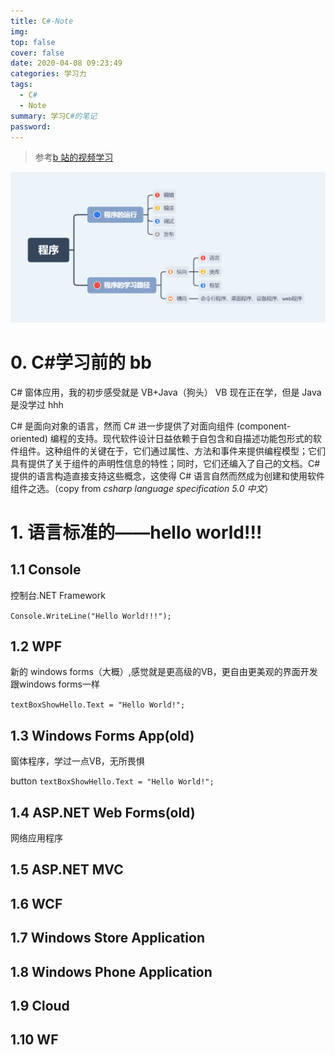 ```yaml
---
title: C#-Note
img:
top: false
cover: false
date: 2020-04-08 09:23:49
categories: 学习力
tags:
  - C#
  - Note
summary: 学习C#的笔记
password:
---
```


<!--more-->

> 参考[b 站的视频学习](https://www.bilibili.com/video/BV1wx411K7rb)

![编程](/img/cs/program.png)

# 0. C#学习前的 bb

C# 窗体应用，我的初步感受就是 VB+Java（狗头）
VB 现在正在学，但是 Java 是没学过 hhh

C# 是面向对象的语言，然而 C# 进一步提供了对面向组件 (component-oriented) 编程的支持。现代软件设计日益依赖于自包含和自描述功能包形式的软件组件。这种组件的关键在于，它们通过属性、方法和事件来提供编程模型；它们具有提供了关于组件的声明性信息的特性；同时，它们还编入了自己的文档。C# 提供的语言构造直接支持这些概念，这使得 C# 语言自然而然成为创建和使用软件组件之选。（copy from _csharp language specification 5.0 中文_）

# 1. 语言标准的——hello world!!!

## 1.1 Console

控制台.NET Framework

`Console.WriteLine("Hello World!!!");`

## 1.2 WPF

新的 windows forms（大概）,感觉就是更高级的VB，更自由更美观的界面开发
跟windows forms一样

`textBoxShowHello.Text = "Hello World!";`

## 1.3 Windows Forms App(old)

窗体程序，学过一点VB，无所畏惧

button 
`textBoxShowHello.Text = "Hello World!";`

## 1.4 ASP.NET Web Forms(old)

网络应用程序

## 1.5 ASP.NET MVC

## 1.6 WCF

## 1.7 Windows Store Application

## 1.8 Windows Phone Application

## 1.9 Cloud

## 1.10 WF
